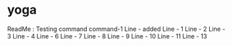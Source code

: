 yoga
====
ReadMe : Testing command
command-1
Line - added
Line - 1
Line - 2
Line - 3
Line - 4
Line - 6
Line - 7
Line - 8
Line - 9
Line - 10
Line - 11
Line - 13
